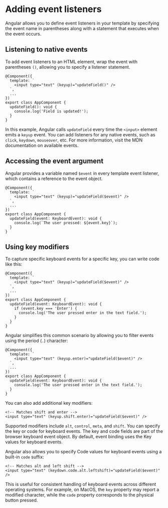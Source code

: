 # Adding event listeners

Angular allows you to define event listeners in your template by specifying the event name in parentheses along with a statement that executes when the event occurs.

## Listening to native events

To add event listeners to an HTML element, wrap the event with parentheses `()`, allowing you to specify a listener statement.

```angular-ts
@Component({
  template: `
    <input type="text" (keyup)="updateField()" />
  `,
  ...
})
export class AppComponent {
  updateField(): void {
    console.log('Field is updated!');
  }
}
```

In this example, Angular calls `updateField` every time the `<input>` element emits a `keyup` event. You can add listeners for any native events, such as `click`, `keydown`, `mouseover`, etc. For more information, visit the MDN documentation on available events.

## Accessing the event argument

Angular provides a variable named `$event` in every template event listener, which contains a reference to the event object.

```angular-ts
@Component({
  template: `
    <input type="text" (keyup)="updateField($event)" />
  `,
  ...
})
export class AppComponent {
  updateField(event: KeyboardEvent): void {
    console.log(`The user pressed: ${event.key}`);
  }
}
```

## Using key modifiers

To capture specific keyboard events for a specific key, you can write code like this:

```angular-ts
@Component({
  template: `
    <input type="text" (keyup)="updateField($event)" />
  `,
  ...
})
export class AppComponent {
  updateField(event: KeyboardEvent): void {
    if (event.key === 'Enter') {
      console.log('The user pressed enter in the text field.');
    }
  }
}
```

Angular simplifies this common scenario by allowing you to filter events using the period (`.`) character:

```angular-ts
@Component({
  template: `
    <input type="text" (keyup.enter)="updateField($event)" />
  `,
  ...
})
export class AppComponent {
  updateField(event: KeyboardEvent): void {
    console.log('The user pressed enter in the text field.');
  }
}
```

You can also add additional key modifiers:

```angular-html
<!-- Matches shift and enter -->
<input type="text" (keyup.shift.enter)="updateField($event)" />
```

Supported modifiers include `alt`, `control`, `meta`, and `shift`. You can specify the key or code for keyboard events. The key and code fields are part of the browser keyboard event object. By default, event binding uses the Key values for keyboard events.

Angular also allows you to specify Code values for keyboard events using a built-in `code` suffix:

```angular-html
<!-- Matches alt and left shift -->
<input type="text" (keydown.code.alt.leftshift)="updateField($event)" />
```

This is useful for consistent handling of keyboard events across different operating systems. For example, on MacOS, the `key` property may report a modified character, while the `code` property corresponds to the physical button pressed.